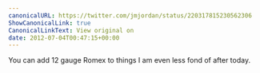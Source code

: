 ```yaml
---
canonicalURL: https://twitter.com/jmjordan/status/220317815230562306
ShowCanonicalLink: true
CanonicalLinkText: View original on
date: 2012-07-04T00:47:15+00:00
---
```

You can add 12 gauge Romex to things I am even less fond of after today.